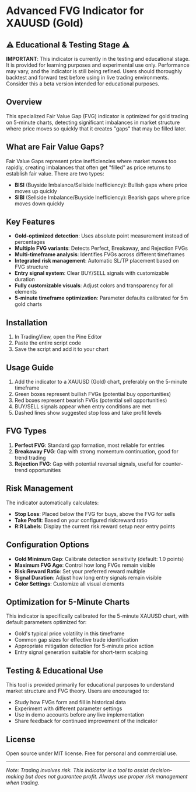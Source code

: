 # Advanced FVG Indicator for XAUUSD (Gold)

## ⚠️ Educational & Testing Stage ⚠️
**IMPORTANT**: This indicator is currently in the testing and educational stage. It is provided for learning purposes and experimental use only. Performance may vary, and the indicator is still being refined. Users should thoroughly backtest and forward test before using in live trading environments. Consider this a beta version intended for educational purposes.

## Overview
This specialized Fair Value Gap (FVG) indicator is optimized for gold trading on 5-minute charts, detecting significant imbalances in market structure where price moves so quickly that it creates "gaps" that may be filled later.

## What are Fair Value Gaps?
Fair Value Gaps represent price inefficiencies where market moves too rapidly, creating imbalances that often get "filled" as price returns to establish fair value. There are two types:
- **BISI** (Buyside Imbalance/Sellside Inefficiency): Bullish gaps where price moves up quickly 
- **SIBI** (Sellside Imbalance/Buyside Inefficiency): Bearish gaps where price moves down quickly

## Key Features
- **Gold-optimized detection**: Uses absolute point measurement instead of percentages
- **Multiple FVG variants**: Detects Perfect, Breakaway, and Rejection FVGs
- **Multi-timeframe analysis**: Identifies FVGs across different timeframes
- **Integrated risk management**: Automatic SL/TP placement based on FVG structure
- **Entry signal system**: Clear BUY/SELL signals with customizable duration
- **Fully customizable visuals**: Adjust colors and transparency for all elements
- **5-minute timeframe optimization**: Parameter defaults calibrated for 5m gold charts

## Installation
1. In TradingView, open the Pine Editor
2. Paste the entire script code
3. Save the script and add it to your chart

## Usage Guide
1. Add the indicator to a XAUUSD (Gold) chart, preferably on the 5-minute timeframe
2. Green boxes represent bullish FVGs (potential buy opportunities)
3. Red boxes represent bearish FVGs (potential sell opportunities)
4. BUY/SELL signals appear when entry conditions are met
5. Dashed lines show suggested stop loss and take profit levels

## FVG Types
1. **Perfect FVG**: Standard gap formation, most reliable for entries
2. **Breakaway FVG**: Gap with strong momentum continuation, good for trend trading
3. **Rejection FVG**: Gap with potential reversal signals, useful for counter-trend opportunities

## Risk Management
The indicator automatically calculates:
- **Stop Loss**: Placed below the FVG for buys, above the FVG for sells
- **Take Profit**: Based on your configured risk:reward ratio
- **R:R Labels**: Display the current risk:reward setup near entry points

## Configuration Options
- **Gold Minimum Gap**: Calibrate detection sensitivity (default: 1.0 points)
- **Maximum FVG Age**: Control how long FVGs remain visible
- **Risk:Reward Ratio**: Set your preferred reward multiple
- **Signal Duration**: Adjust how long entry signals remain visible
- **Color Settings**: Customize all visual elements

## Optimization for 5-Minute Charts
This indicator is specifically calibrated for the 5-minute XAUUSD chart, with default parameters optimized for:
- Gold's typical price volatility in this timeframe
- Common gap sizes for effective trade identification
- Appropriate mitigation detection for 5-minute price action
- Entry signal generation suitable for short-term scalping

## Testing & Educational Use
This tool is provided primarily for educational purposes to understand market structure and FVG theory. Users are encouraged to:
- Study how FVGs form and fill in historical data
- Experiment with different parameter settings
- Use in demo accounts before any live implementation
- Share feedback for continued improvement of the indicator

## License
Open source under MIT license. Free for personal and commercial use.

---

*Note: Trading involves risk. This indicator is a tool to assist decision-making but does not guarantee profit. Always use proper risk management when trading.*